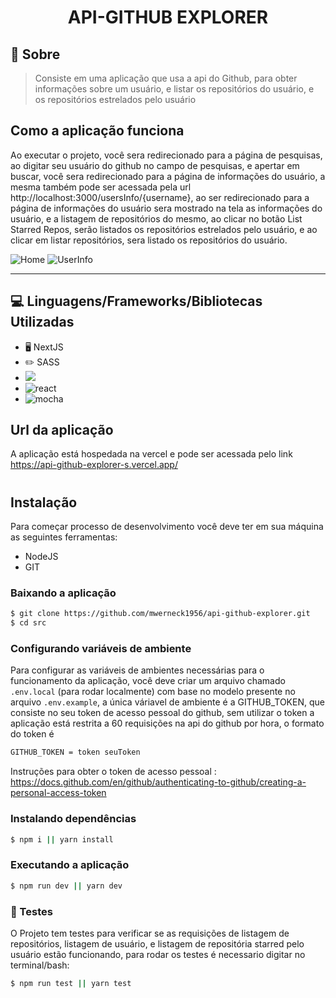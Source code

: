 <h1 align ='center' >  API-GITHUB EXPLORER </h1>

## 🔖 Sobre

> Consiste em  uma aplicação que usa a api do Github, para obter informações sobre um usuário, e listar  os repositórios do usuário, e os repositórios estrelados pelo usuário

## Como a aplicação funciona

Ao executar o projeto, você sera redirecionado para a página de pesquisas, ao digitar seu usuário do github no campo de pesquisas, e apertar em buscar, você sera redirecionado para a página de informações do usuário, a mesma também pode ser acessada pela url http://localhost:3000/usersInfo/{username}, ao ser redirecionado para a página de informações do usuário sera mostrado na tela as informações do usuário, e a listagem de repositórios do mesmo, ao clicar no botão List Starred Repos, serão listados os repositórios estrelados pelo usuário, e ao clicar em listar repositórios, sera listado os repositórios do usuário.

![Home](https://i.imgur.com/MQmEc6E.png)
![UserInfo](https://i.imgur.com/vHenLVV.png)

****

## 💻 Linguagens/Frameworks/Bibliotecas Utilizadas

* 🖥️ NextJS
* ✏️ SASS
* <img src = 'https://badges.aleen42.com/src/javascript.svg'> 
*  <img alt = 'react' src = "https://badges.aleen42.com/src/react.svg">
* <img alt ='mocha' src = 'https://badges.aleen42.com/src/mocha.svg'>

## Url da aplicação

A aplicação está hospedada na vercel e pode ser acessada pelo link https://api-github-explorer-s.vercel.app/

#

## Instalação

Para começar processo de desenvolvimento você deve ter em sua máquina as seguintes ferramentas:

- NodeJS
- GIT

### Baixando a aplicação

```bash
$ git clone https://github.com/mwerneck1956/api-github-explorer.git
$ cd src
```

### Configurando variáveis de ambiente

Para configurar as variáveis de ambientes necessárias para o funcionamento da aplicação, você deve criar um arquivo chamado ```.env.local``` (para rodar localmente) com base no modelo presente no arquivo ```.env.example```, a única váriavel de ambiente é a GITHUB_TOKEN, que consiste no seu token de acesso pessoal do github, sem utilizar o token a aplicação está restrita a 60 requisições na api do github por hora, o formato do token é 
```bash
GITHUB_TOKEN = token seuToken
```
Instruções para obter o token de acesso pessoal : https://docs.github.com/en/github/authenticating-to-github/creating-a-personal-access-token


### Instalando dependências

```bash
$ npm i || yarn install
```

### Executando a aplicação

```bash
$ npm run dev || yarn dev
```

### 🧪 Testes

O Projeto tem testes para verificar se as requisições de listagem de repositórios, listagem de usuário, e listagem de repositória starred pelo usuário estão funcionando, para rodar os testes é necessario digitar no terminal/bash:

```bash
$ npm run test || yarn test
```

